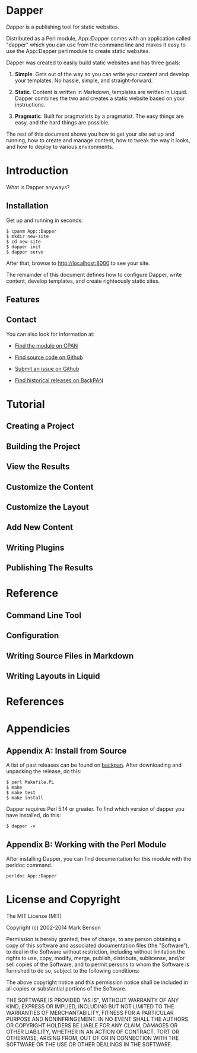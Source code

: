# Dapper

Dapper is a publishing tool for static websites.

Distributed as a Perl module, App::Dapper comes with an application called
"dapper" which you can use from the command line and makes it easy to use
the App::Dapper perl module to create static websites.

Dapper was created to easily build static websites and has three goals:

1. **Simple**. Gets out of the way so you can write your content and
develop your templates. No hassle, simple, and straight-forward.

2. **Static**. Content is written in Markdown, templates are written in Liquid.
Dapper combines the two and creates a static website based on your instructions.

3. **Pragmatic**. Built for pragmatists by a pragmatist. The easy things
are easy, and the hard things are possible.

The rest of this document shows you how to get your site set up and running,
how to create and manage content, how to tweak the way it looks, and how to 
deploy to various environments. 

# Introduction

What is Dapper anyways?

## Installation

Get up and running in seconds:

    $ cpanm App::Dapper
    $ mkdir new-site
    $ cd new-site
    $ dapper init
    $ dapper serve
    
After that, browse to [http://localhost:8000](http://localhost:8000) to see your site.

The remainder of this document defines how to configure Dapper, write content,
develop templates, and create righteously static sites.

## Features

## Contact

You can also look for information at:

* [Find the module on CPAN](http://search.cpan.org/dist/App-Dapper/)

* [Find source code on Github](https://github.com/markdbenson/dapper)

* [Submit an issue on Github](https://github.com/markdbenson/dapper/issues)

* [Find historical releases on BackPAN](http://backpan.perl.org/authors/id/M/MD/MDB/)

# Tutorial

## Creating a Project

## Building the Project

## View the Results

## Customize the Content

## Customize the Layout

## Add New Content

## Writing Plugins

## Publishing The Results

# Reference

## Command Line Tool

## Configuration

## Writing Source Files in Markdown

## Writing Layouts in Liquid

# References

# Appendicies

## Appendix A: Install from Source

A list of past releases can be found on
[backpan](http://backpan.perl.org/authors/id/M/MD/MDB/). After downloading
and unpacking the release, do this:

    $ perl Makefile.PL
    $ make
    $ make test
    $ make install

Dapper requires Perl 5.14 or greater. To find which version of dapper you have 
installed, do this:

    $ dapper -v

## Appendix B: Working with the Perl Module

After installing Dapper, you can find documentation for this module with the
perldoc command.

    perldoc App::Dapper

# License and Copyright

The MIT License (MIT)

Copyright (c) 2002-2014 Mark Benson

Permission is hereby granted, free of charge, to any person obtaining a copy
of this software and associated documentation files (the "Software"), to deal
in the Software without restriction, including without limitation the rights
to use, copy, modify, merge, publish, distribute, sublicense, and/or sell
copies of the Software, and to permit persons to whom the Software is
furnished to do so, subject to the following conditions:

The above copyright notice and this permission notice shall be included in all
copies or substantial portions of the Software.

THE SOFTWARE IS PROVIDED "AS IS", WITHOUT WARRANTY OF ANY KIND, EXPRESS OR
IMPLIED, INCLUDING BUT NOT LIMITED TO THE WARRANTIES OF MERCHANTABILITY,
FITNESS FOR A PARTICULAR PURPOSE AND NONINFRINGEMENT. IN NO EVENT SHALL THE
AUTHORS OR COPYRIGHT HOLDERS BE LIABLE FOR ANY CLAIM, DAMAGES OR OTHER
LIABILITY, WHETHER IN AN ACTION OF CONTRACT, TORT OR OTHERWISE, ARISING FROM,
OUT OF OR IN CONNECTION WITH THE SOFTWARE OR THE USE OR OTHER DEALINGS IN THE
SOFTWARE.

